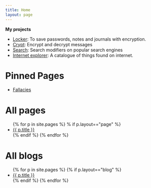 ```yaml
---
title: Home
layout: page
---
```

**My projects**

- [Locker](/locker/locker.html): To save passwords, notes and journals with encryption.
- [Crypt](crypt): Encrypt and decrypt messages
- [Search](search): Search modifiers on popular search engines
- [Internet explorer](internet-explorer): A catalogue of things found on internet.

# Pinned Pages
- [Fallacies](fallacies)

# All pages
<ul>
{% for p in site.pages %}
% if p.layout=="page" %}
<li>
    <a href="{{ p.url }}">{{ p.title }}</a>
</li>
{% endif %}
{% endfor %}
</ul>

# All blogs
<ul>
{% for p in site.pages %}
{% if p.layout=="blog" %}
<li>
    <a href="{{ p.url }}">{{ p.title }}</a>
</li>
{% endif %}
{% endfor %}
</ul>
